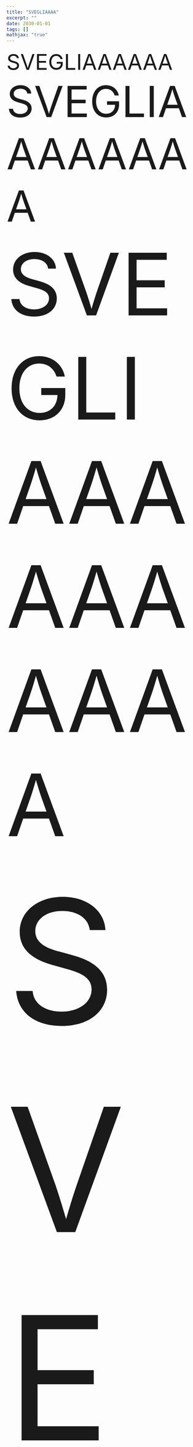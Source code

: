 ```yaml
---
title: "SVEGLIAAAA"
excerpt: ""
date: 2030-01-01
tags: []
mathjax: "true"
---
```




<span style="font-size: 4em;">SVEGLIAAAAAA</span>  
<span style="font-size: 8em;">SVEGLIAAAAAAAA</span>  
<span style="font-size: 16em;">SVEGLIAAAAAAAAAA</span>  
<span style="font-size: 32em;">SVEGLIAAAAAAAAAAAA</span>  
<span style="font-size: 64em;">SVEGLIAAAAAAAAAAAAAA</span>






...
